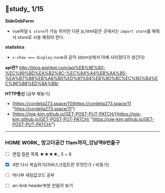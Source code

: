 ## 👥study_ 1/15

**SideGnbForm**
- vue파일 `$ store`가 가능 하지만 다른 js,html같은 곳에서는 `import store`를 해줘서 store로 사용 해줘야 한다.

**statistics**
- `v-show === display:non`e과 같아 (dom상에서 아예 사라졌다가 생긴다)

**api란?**
http://blog.wishket.com/api%EB%9E%80-%EC%89%BD%EA%B2%8C-%EC%84%A4%EB%AA%85-%EA%B7%B8%EB%A6%B0%ED%81%B4%EB%9D%BC%EC%9D%B4%EC%96%B8%ED%8A%B8/

**HTTP통신**  (공부 해놓기)
- [https://cordelia273.space/11](https://cordelia273.space/11 "https://cordelia273.space/11")
- [https://joie-kim.github.io/GET-POST-PUT-PATCH/](https://joie-kim.github.io/GET-POST-PUT-PATCH/ "https://joie-kim.github.io/GET-POST-PUT-PATCH/")
---
### HOME WORK_ 망고더공간 11am까지_강남역9번출구
- [ ] 면접 질문 목록 ★★★★_ 5 ~ 8 
- [x] 4번 다시 복습하기(자바스크립트란 무엇인가 / 비동기)
- [ ] 머니부 세팅값코드 공부
- [ ] ari-bnb header부분 만들어 보기


